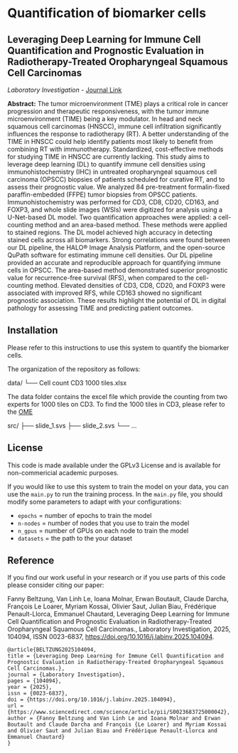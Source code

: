 # Quantification of biomarker cells
## Leveraging Deep Learning for Immune Cell Quantification and Prognostic Evaluation in Radiotherapy-Treated Oropharyngeal Squamous Cell Carcinomas
*Laboratory Investigation* - 
 [Journal Link](https://www.sciencedirect.com/science/article/abs/pii/S0023683725000042) 

**Abstract:** The tumor microenvironment (TME) plays a critical role in cancer progression and therapeutic responsiveness, with the tumor immune microenvironment (TIME) being a key modulator. In head and neck squamous cell carcinomas (HNSCC), immune cell infiltration significantly influences the response to radiotherapy (RT). A better understanding of the TIME in HNSCC could help identify patients most likely to benefit from combining RT with immunotherapy. Standardized, cost-effective methods for studying TIME in HNSCC are currently lacking. This study aims to leverage deep learning (DL) to quantify immune cell densities using immunohistochemistry (IHC) in untreated oropharyngeal squamous cell carcinoma (OPSCC) biopsies of patients scheduled for curative RT, and to assess their prognostic value. We analyzed 84 pre-treatment formalin-fixed paraffin-embedded (FFPE) tumor biopsies from OPSCC patients. Immunohistochemistry was performed for CD3, CD8, CD20, CD163, and FOXP3, and whole slide images (WSIs) were digitized for analysis using a U-Net-based DL model. Two quantification approaches were applied: a cell-counting method and an area-based method. These methods were applied to stained regions. The DL model achieved high accuracy in detecting stained cells across all biomarkers. Strong correlations were found between our DL pipeline, the HALO® Image Analysis Platform, and the open-source QuPath software for estimating immune cell densities. Our DL pipeline provided an accurate and reproducible approach for quantifying immune cells in OPSCC. The area-based method demonstrated superior prognostic value for recurrence-free survival (RFS), when compared to the cell-counting method. Elevated densities of CD3, CD8, CD20, and FOXP3 were associated with improved RFS, while CD163 showed no significant prognostic association. These results highlight the potential of DL in digital pathology for assessing TIME and predicting patient outcomes.

## Installation
Please refer to this instructions to use this system to quantify the biomarker cells.

The organization of the repository as follows:

data/
	└── Cell count CD3 1000 tiles.xlsx

The data folder contains the excel file which provide the counting from two experts for 1000 tiles on CD3.
To find the 1000 tiles in CD3, please refer to the [OME](https://demo.openmicroscopy.org/webclient/?show=dataset-2171)

src/
	├── slide_1.svs
	├── slide_2.svs
	└── ...
## License
 This code is made available under the GPLv3 License and is available for non-commericial academic purposes.

If you would like to use this system to train the model on your data, you can use the `main.py` to run the training process.
In the `main.py` file, you should modify some parameters to adapt with your configurations:
 - `epochs` = number of epochs to train the model
 - `n-nodes` = number of nodes that you use to train the model
 - `n_gpus` = number of GPUs on each node to train the model
 - `datasets` = the path to the your dataset

## Reference
If you find our work useful in your research or if you use parts of this code please consider citing our paper:

Fanny Beltzung, Van Linh Le, Ioana Molnar, Erwan Boutault, Claude Darcha, François Le Loarer, Myriam Kossai, Olivier Saut, Julian Biau, Frédérique Penault-Llorca, Emmanuel Chautard,
Leveraging Deep Learning for Immune Cell Quantification and Prognostic Evaluation in Radiotherapy-Treated Oropharyngeal Squamous Cell Carcinomas.,
Laboratory Investigation,
2025,
104094,
ISSN 0023-6837,
https://doi.org/10.1016/j.labinv.2025.104094.
```
@article{BELTZUNG2025104094,
title = {Leveraging Deep Learning for Immune Cell Quantification and Prognostic Evaluation in Radiotherapy-Treated Oropharyngeal Squamous Cell Carcinomas.},
journal = {Laboratory Investigation},
pages = {104094},
year = {2025},
issn = {0023-6837},
doi = {https://doi.org/10.1016/j.labinv.2025.104094},
url = {https://www.sciencedirect.com/science/article/pii/S0023683725000042},
author = {Fanny Beltzung and Van Linh Le and Ioana Molnar and Erwan Boutault and Claude Darcha and François {Le Loarer} and Myriam Kossai and Olivier Saut and Julian Biau and Frédérique Penault-Llorca and Emmanuel Chautard}
}
```
